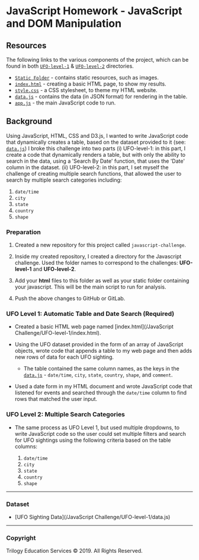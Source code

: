 # JavaScript Homework - JavaScript and DOM Manipulation

## Resources
The following links to the various components of the project, which can be found in both [`UFO-level-1`](https://github.com/SaltireSequence/javascript-challenge/blob/master/UFO-level-1) & [`UFO-level-2`](https://github.com/SaltireSequence/javascript-challenge/blob/master/UFO-level-2) directories.
* [`Static Folder`](https://github.com/SaltireSequence/javascript-challenge/blob/master/UFO-level-1/static) - contains static resources, such as images.
* [`index.html`](https://github.com/SaltireSequence/javascript-challenge/blob/master/UFO-level-1/index.html) - creating a basic HTML page, to show my results.
* [`style.css`](https://github.com/SaltireSequence/javascript-challenge/blob/master/UFO-level-1/style.css) - a CSS stylesheet, to theme my HTML website.
* [`data.js`](https://github.com/SaltireSequence/javascript-challenge/blob/master/UFO-level-1/data.js) - contains the data (in JSON format) for rendering in the table.
* [`app.js`](https://github.com/SaltireSequence/javascript-challenge/blob/master/UFO-level-1/app.js) - the main JavaScript code to run.

## Background

Using JavaScript, HTML, CSS and D3.js, I wanted to write JavaScript code that dynamically creates a table, based on the dataset provided to it (see: [`data.js`](https://github.com/SaltireSequence/javascript-challenge/blob/master/UFO-level-1/data.js)) I broke this challenge into two parts (i) UFO-level-1: in this part, I create a code that dynamically renders a table, but with only the ability to search in the data, using a 'Search By Date' function, that uses the 'Date' column in the dataset. (ii) UFO-level-2: in this part, I set myself the challenge of creating multiple search functions, that allowed the user to search by multiple search categories including:

1. `date/time`
2. `city`
3. `state`
4. `country`
5. `shape`

### Preparation

1. Created a new repository for this project called `javascript-challenge`.

2. Inside my created repository, I created a directory for the Javascript challenge. Used the folder names to correspond to the challenges: **UFO-level-1** and **UFO-level-2**.

4. Add your **html** files to this folder as well as your static folder containing your javascript. This will be the main script to run for analysis.

5. Push the above changes to GitHub or GitLab.

### UFO Level 1: Automatic Table and Date Search (Required)

* Created a basic HTML web page named [index.html](/JavaScript Challenge/UFO-level-1/index.html).

* Using the UFO dataset provided in the form of an array of JavaScript objects, wrote code that appends a table to my web page and then adds new rows of data for each UFO sighting.

  * The table contained the same column names, as the keys in the [`data.js`](https://github.com/SaltireSequence/javascript-challenge/blob/master/UFO-level-1/data.js) - `date/time`, `city`, `state`, `country`, `shape`, and `comment`.

* Used a date form in my HTML document and wrote JavaScript code that listened for events and searched through the `date/time` column to find rows that matched the user input.

### UFO Level 2: Multiple Search Categories

* The same process as UFO Level 1, but used multiple dropdowns, to write JavaScript code so the user could set multiple filters and search for UFO sightings using the following criteria based on the table columns:

  1. `date/time`
  2. `city`
  3. `state`
  4. `country`
  5. `shape`

- - -

### Dataset

* [UFO Sighting Data](/JavaScript Challenge/UFO-level-1/data.js)

- - -

### Copyright

Trilogy Education Services © 2019. All Rights Reserved.
